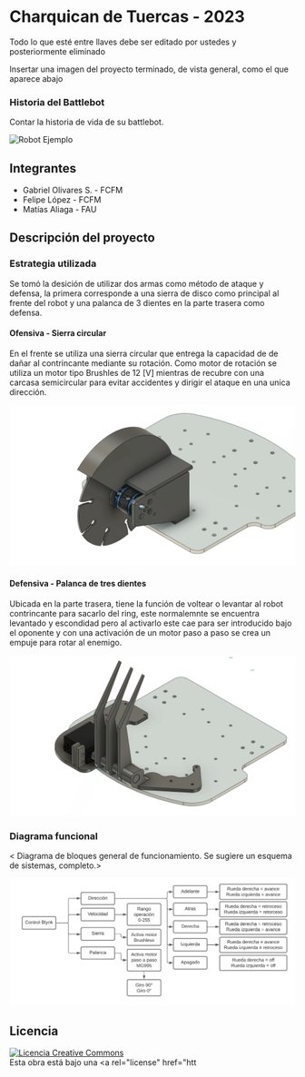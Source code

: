 # Charquican de Tuercas - 2023
Todo lo que esté entre llaves debe ser editado por ustedes y posteriormente eliminado

Insertar una imagen del proyecto terminado, de vista general, como el que aparece abajo

### Historia del Battlebot
Contar la historia de vida de su battlebot.
  
![Robot Ejemplo](/multimedia/robot_ejemplo.png)

## Integrantes
- Gabriel Olivares S. - FCFM
- Felipe López - FCFM
- Matías Aliaga - FAU 


## Descripción del proyecto
  
### Estrategia utilizada

Se tomó la desición de utilizar dos armas como método de ataque y defensa, la primera corresponde a una sierra de disco como principal al frente del robot y una palanca de 3 dientes en la parte trasera como defensa.
  
#### Ofensiva - Sierra circular

En el frente se utiliza una sierra circular que entrega la capacidad de de dañar al contrincante mediante su rotación. Como motor de rotación se utiliza un motor tipo Brushles de 12 [V] mientras de recubre con una carcasa semicircular para evitar accidentes y dirigir el ataque en una unica dirección.

![Robot Ejemplo](/multimedia/sierra.png)

#### Defensiva - Palanca de tres dientes

Ubicada en la parte trasera, tiene la función de voltear o levantar al robot contrincante para sacarlo del ring, este normalemnte se encuentra levantado y escondidad pero al activarlo este cae para ser introducido bajo el oponente y con una activación de un motor paso a paso se crea un empuje para rotar al enemigo.

![Robot Ejemplo](/multimedia/palanca.png)

### Diagrama funcional
< Diagrama de bloques general de funcionamiento. Se sugiere un esquema de sistemas, completo.>

![Robot Ejemplo](/multimedia/Diagrama.png)

## Licencia
<a rel="license" href="http://creativecommons.org/licenses/by-nc/4.0/"><img alt="Licencia Creative Commons" style="border-width:0" src="https://i.creativecommons.org/l/by-nc/4.0/88x31.png" /></a><br />Esta obra está bajo una <a rel="license" href="htt
